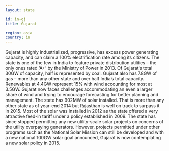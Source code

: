 ```yaml
---
layout: state

id: in-gj
title: Gujarat

region: asia
country: in
---
```

Gujarat is highly industrialized, progressive, has excess power generating capacity, and can claim a 100% electrification rate among its citizens. The state is one of the few in India to feature private distribution utilities – the only ones rated ‘A+’ by the Ministry of Power in 2013.
Of Gujarat's total 30GW of capacity, half is represented by coal. Gujarat also has 7.8GW of gas – more than any other state and over half India’s total capacity. Renewables at 4.4GW represent 15% with wind accounting for most at 3.5GW. Gujarat now faces challenges accommodating an even a larger share of wind and trying to encourage forecasting for better planning and management.
The state has 902MW of solar installed. That is more than any other state as of year-end 2014 but Rajasthan is well on track to surpass it in 2015. Most of the solar was installed in 2012 as the state offered a very attractive feed-in tariff under a policy established in 2009. The state has since stopped permitting any new utility-scale solar projects on concerns of the utility overpaying generators. However, projects permitted under other programs such as the National Solar Mission can still be developed and with a new national 100GW solar goal announced, Gujarat is now contemplating a new solar policy in 2015.
